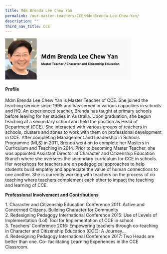 ```yaml
---
title: Mdm Brenda Lee Chew Yan
permalink: /our-master-teachers/CCE/Mdm-Brenda-Lee-Chew-Yan/
description: ""
third_nav_title: CCE
---
```

<img src="/images/mt89.png" style="width:80%">

#### Profile

Mdm Brenda Lee Chew Yan is Master Teacher of CCE. She joined the teaching service since 1995 and has served in various capacities in schools and HQ. An experienced teacher, Brenda has taught at primary schools before leaving for her studies in Australia. Upon graduation, she begun teaching at a secondary school and held the position as Head of Department (CCE). She interacted with various groups of teachers in schools, clusters and zones to work with them on professional development in CCE. After completing Management and Leadership in Schools Programme (MLS) in 2011, Brenda went on to complete her Masters in Curriculum and Teaching in 2014. Prior to becoming Master Teacher, she was appointed Assistant Director at Character and Citizenship Education Branch where she oversees the secondary curriculum for CCE in schools. Her workshops for teachers are on pedagogical approaches to help students build empathy and appreciate the value of human connections to one another. She is currently working with teachers on the process of co teaching where teachers complement each other to impact the teaching and learning of CCE.   
  

**Professional Involvement and Contributions**

1\. Character and Citizenship Education Conference 2011: Active and Concerned Citizens. Building Character for Community <br>
2\. Redesigning Pedagogy International Conference 2015: Use of Levels of Implementation (LoI) Tool for Implementation of CCE in school<br>
3\. Teachers’ Conference 2016: Empowering teachers through co-teaching in Character and Citizenship Education (CCE): A Journey… <br>4. Redesigning Pedagogy International Conference 2017: Two Heads are better than one. Co- facilitating Learning Experiences in the CCE Classroom.
